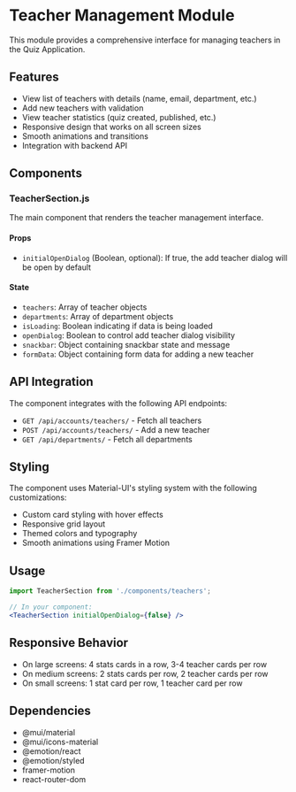 # Teacher Management Module

This module provides a comprehensive interface for managing teachers in the Quiz Application.

## Features

- View list of teachers with details (name, email, department, etc.)
- Add new teachers with validation
- View teacher statistics (quiz created, published, etc.)
- Responsive design that works on all screen sizes
- Smooth animations and transitions
- Integration with backend API

## Components

### TeacherSection.js

The main component that renders the teacher management interface.

#### Props

- `initialOpenDialog` (Boolean, optional): If true, the add teacher dialog will be open by default

#### State

- `teachers`: Array of teacher objects
- `departments`: Array of department objects
- `isLoading`: Boolean indicating if data is being loaded
- `openDialog`: Boolean to control add teacher dialog visibility
- `snackbar`: Object containing snackbar state and message
- `formData`: Object containing form data for adding a new teacher

## API Integration

The component integrates with the following API endpoints:

- `GET /api/accounts/teachers/` - Fetch all teachers
- `POST /api/accounts/teachers/` - Add a new teacher
- `GET /api/departments/` - Fetch all departments

## Styling

The component uses Material-UI's styling system with the following customizations:

- Custom card styling with hover effects
- Responsive grid layout
- Themed colors and typography
- Smooth animations using Framer Motion

## Usage

```jsx
import TeacherSection from './components/teachers';

// In your component:
<TeacherSection initialOpenDialog={false} />
```

## Responsive Behavior

- On large screens: 4 stats cards in a row, 3-4 teacher cards per row
- On medium screens: 2 stats cards per row, 2 teacher cards per row
- On small screens: 1 stat card per row, 1 teacher card per row

## Dependencies

- @mui/material
- @mui/icons-material
- @emotion/react
- @emotion/styled
- framer-motion
- react-router-dom
